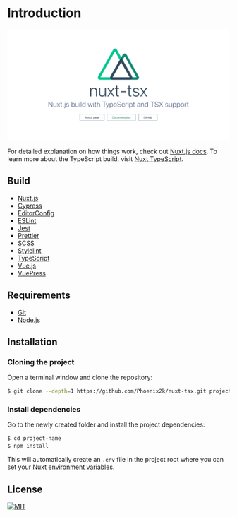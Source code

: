 # Introduction

![Nuxt.js build with TypeScript and TSX support][screenshot]

For detailed explanation on how things work, check out [Nuxt.js docs][nuxt-js]. To learn more about the TypeScript build, visit [Nuxt TypeScript][nuxt-ts].

## Build
* [Nuxt.js][nuxt-js]
* [Cypress][cypress]
* [EditorConfig][editor-config]
* [ESLint][eslint]
* [Jest][jest]
* [Prettier][prettier]
* [SCSS][sass-lang]
* [Stylelint][stylelint]
* [TypeScript][typescript]
* [Vue.js][vue-js]
* [VuePress][vuepress]

## Requirements
* [Git][git]
* [Node.js][node-js]

## Installation

### Cloning the project
Open a terminal window and clone the repository:
```sh
$ git clone --depth=1 https://github.com/Phoenix2k/nuxt-tsx.git project-name
```

### Install dependencies
Go to the newly created folder and install the project dependencies:
```sh
$ cd project-name
$ npm install
```
This will automatically create an `.env` file in the project root where you can set your [Nuxt environment variables][nuxt-env].

## License
[![MIT](https://img.shields.io/badge/license-MIT-green.svg)](LICENSE.md)

[cypress]: https://www.cypress.io/
[editor-config]: https://editorconfig.org/
[eslint-ts]: https://typescript.nuxtjs.org/guide/lint.html
[eslint]: https://eslint.org/
[git]: https://git-scm.com/
[jest]: https://jestjs.io/
[node-js]: https://nodejs.org/
[nuxt-env]: https://nuxtjs.org/api/configuration-env/
[nuxt-js]: https://nuxtjs.org/
[nuxt-ts]: https://typescript.nuxtjs.org/
[prettier]: https://prettier.io/
[sass-lang]: https://sass-lang.com/
[screenshot]: /screenshot.png
[stylelint]: https://stylelint.io/
[typescript]: https://www.typescriptlang.org/
[vue-js]: https://vuejs.org/
[vuepress]: https://vuepress.vuejs.org/